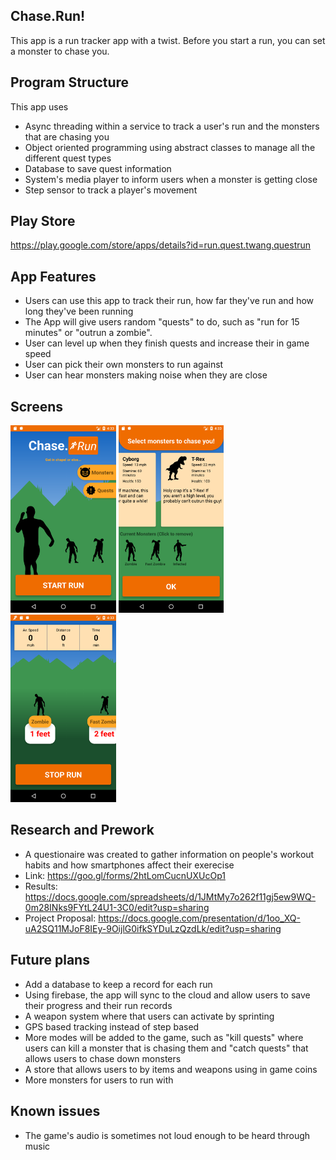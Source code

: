 ## Chase.Run!

This app is a run tracker app with a twist. Before you start a run, you can set a monster to chase you.


## Program Structure

This app uses
- Async threading within a service to track a user's run and the monsters that are chasing you
- Object oriented programming using abstract classes to manage all the different quest types
- Database to save quest information
- System's media player to inform users when a monster is getting close
- Step sensor to track a player's movement

## Play Store

https://play.google.com/store/apps/details?id=run.quest.twang.questrun

## App Features

- Users can use this app to track their run, how far they've run and how long they've been running
- The App will give users random "quests" to do, such as "run for 15 minutes" or "outrun a zombie".
- User can level up when they finish quests and increase their in game speed
- User can pick their own monsters to run against
- User can hear monsters making noise when they are close

## Screens

<p align="left">
<img src="Screens/HomeScreen.png" height="300px" /> <img src="Screens/MonsterScreen.png" height="300px" /> <img src="Screens/RunScreen.png" height="300px" /> 
</p>

## Research and Prework

- A questionaire was created to gather information on people's workout habits and how smartphones affect their exerecise
- Link: https://goo.gl/forms/2htLomCucnUXUcOp1
- Results: https://docs.google.com/spreadsheets/d/1JMtMy7o262f11gj5ew9WQ-0m28INks9FYtL24U1-3C0/edit?usp=sharing
- Project Proposal: https://docs.google.com/presentation/d/1oo_XQ-uA2SQ11MJoF8IEy-9OijlG0ifkSYDuLzQzdLk/edit?usp=sharing


## Future plans

- Add a database to keep a record for each run
- Using firebase, the app will sync to the cloud and allow users to save their progress and their run records
- A weapon system where that users can activate by sprinting
- GPS based tracking instead of step based
- More modes will be added to the game, such as "kill quests" where users can kill a monster that is chasing them and "catch quests" that allows users to chase down monsters
- A store that allows users to by items and weapons using in game coins
- More monsters for users to run with

## Known issues

- The game's audio is sometimes not loud enough to be heard through music
